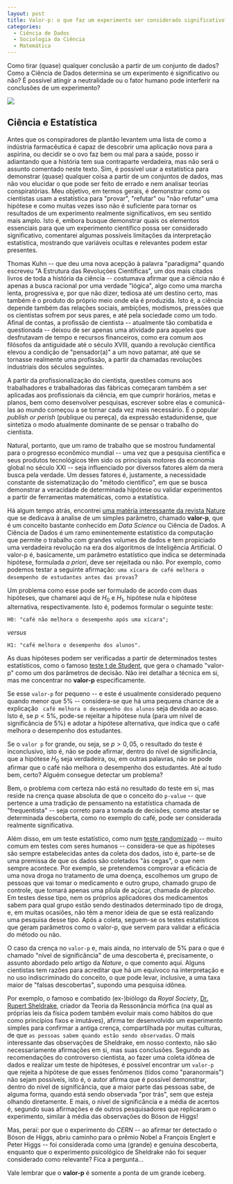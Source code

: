 ```yaml
---
layout: post
title: Valor-p: o que faz um experimento ser considerado significativo?
categories:
  - Ciência de Dados
  - Sociologia da Ciência
  - Matemática
---
```


Como tirar (quase) qualquer conclusão a partir de um conjunto de dados? Como a Ciência de Dados determina se um experimento é significativo ou não? É possível atingir a neutralidade ou o fator humano pode interferir na conclusões de um experimento?

 ![](https://otelegrafo.com/images/p-value.png)

## Ciência e Estatística

 Antes que os conspiradores de plantão levantem uma lista de como a indústria farmacêutica é capaz de descobrir uma aplicação nova para a aspirina, ou decidir se o ovo faz bem ou mal para a saúde, posso ir adiantando que a história tem sua contraparte verdadeira, mas não será o assunto comentado neste texto. Sim, é possível usar a estatística para demonstrar (quase) qualquer coisa a partir de um conjuntos de dados, mas não vou elucidar o que pode ser feito de errado e nem analisar teorias conspiratórias. Meu objetivo, em termos gerais, é demonstrar como os cientistas usam a estatística para "provar", "refutar" ou "não refutar" uma hipótese e como muitas vezes isso não é suficiente para tornar os resultados de um experimento realmente significativos, em seu sentido mais amplo. Isto é, embora busque demonstrar quais os elementos essenciais para que um experimento científico possa ser considerado significativo, comentarei algumas possíveis limitações da interpretação estatística, mostrando que variáveis ocultas e relevantes podem estar presentes.


Thomas Kuhn -- que deu uma nova acepção à palavra "paradigma" quando escreveu "A Estrutura das Revoluções Científicas", um dos mais citados livros de toda a história da ciência -- costumava afirmar que a ciência não é apenas a busca racional por uma verdade "lógica", algo como uma marcha lenta, progressiva e, por que não dizer, tediosa até um destino certo, mas também é o produto do próprio meio onde ela é produzida. Isto é, a ciência depende também das relações sociais, ambições, modismos, pressões que os cientistas sofrem por seus pares, e até pela sociedade como um todo. Afinal de contas, a profissão de cientista -- atualmente tão combatida e questionada -- deixou de ser apenas uma atividade para aqueles que desfrutavam de tempo e recursos financeiros, como era comum aos filósofos da antiguidade até o século XVIII, quando a revolução científica elevou a condição de "pensador(a)" a um novo patamar, até que se tornasse realmente uma profissão, a partir da chamadas revoluções industriais dos séculos seguintes.

A partir da profissionalização do cientista, questões comuns aos trabalhadores e trabalhadoras das fábricas começaram também a ser aplicadas aos profissionais da ciência, em que cumprir horários, metas e planos, bem como desenvolver pesquisas, escrever sobre elas e comunicá-las ao mundo começou a se tornar cada vez mais necessário. É o popular  *publish or perish* (publique ou pereça), da expressão estadunidense, que sintetiza o modo atualmente dominante de se pensar o trabalho do cientista.  

Natural, portanto, que um ramo de trabalho que se mostrou fundamental para o progresso econômico mundial -- uma vez que a pesquisa científica e seus produtos tecnológicos têm sido os principais motores da economia global no século XXI -- seja influenciado por diversos fatores além da mera busca pela verdade. Um desses fatores é, justamente, a necessidade constante de sistematização do "método científico", em que se busca demonstrar a veracidade de determinada hipótese ou validar experimentos a partir de ferramentas matemáticas, como a estatística.   

Há algum tempo atrás, encontrei [uma matéria interessante da revista Nature](https://www.nature.com/articles/nature.2017.22375) que se dedicava à analise de um simples parâmetro, chamado **valor-p**, que é um conceito bastante conhecido em *Data Science* ou Ciência de Dados. A Ciência de Dados é um ramo eminentemente estatístico da computação que permite o trabalho com grandes volumes de dados e tem propiciado uma verdadeira revolução na era dos algoritmos de Inteligência Artificial. O valor-p é, basicamente, um parâmetro estatístico que indica se determinada hipótese, formulada *a priori*, deve ser rejeitada ou não. Por exemplo, como podemos testar a seguinte afirmação: `uma xícara de café melhora o desempenho de estudantes antes das provas`?

Um problema como esse pode ser formulado de acordo com duas hipóteses, que chamarei aqui de $H_0$ e $H_1$, hipótese nula e hipótese alternativa, respectivamente. Isto é, podemos formular o seguinte teste:

    H0: "café não melhora o desempenho após uma xícara";

*versus*

    H1: "café melhora o desempenho dos alunos".

As duas hipóteses podem ser verificadas a partir de determinados testes estatísticos, como o famoso [teste t de Student](https://pt.wikipedia.org/wiki/Teste_t_de_Student), que gera o chamado "valor-p" como um dos parâmetros de decisão. Não irei detalhar a técnica em si, mas me concentrar no **valor-p** especificamente.

Se esse `valor-p` for pequeno -- e  este é usualmente considerado pequeno quando menor que 5% -- considera-se que há uma pequena chance de a explicação ` café melhora o desempenho dos alunos` seja devida ao acaso. Isto é, se $p<5\%$, pode-se rejeitar a hipótese nula (para um nível de significância de 5%) e adotar a hipótese alternativa, que indica que o café melhora o desempenho dos estudantes.

Se o `valor p` for grande, ou seja, se $p>0,05$, o resultado do teste é inconclusivo, isto é, não se pode afirmar, dentro do nível de significância, que a hipótese $H_0$ seja verdadeira, ou, em outras palavras, não se pode afirmar que o café não melhora o desempenho dos estudantes. Até aí tudo bem, certo? Alguém consegue detectar um problema?

Bem, o problema com certeza não está no resultado do teste em si, mas reside na crença quase absoluta de que o conceito do `p-value` -- que pertence a uma tradição de pensamento na estatística chamada de "frequentista" -- seja correto para a tomada de decisões, como atestar se determinada descoberta, como no exemplo do café, pode ser considerada realmente significativa.

Além disso, em um teste estatístico, como num [teste randomizado](https://pt.wikipedia.org/wiki/Estudo_cl%C3%ADnico_randomizado_controlado) -- muito comum em testes com seres humanos -- considera-se que as hipóteses são sempre estabelecidas antes da coleta dos dados, isto é, parte-se de uma premissa de que os dados são coletados "às cegas", o que nem sempre acontece. Por exemplo, se pretendemos comprovar a eficácia de uma nova droga no tratamento de uma doença, escolhemos um grupo de pessoas que vai tomar o medicamento e outro grupo, chamado grupo de controle, que tomará apenas uma pílula de açúcar, chamada de *placebo*. Em testes desse tipo, nem os próprios aplicadores dos medicamentos sabem para qual grupo estão sendo destinados determinado tipo de droga, e, em muitas ocasiões, não têm a menor ideia de que se está realizando uma pesquisa desse tipo. Após a coleta, seguem-se os testes estatísticos que geram parâmetros como o valor-p, que servem para validar a eficácia do método ou não.

O caso da crença no `valor-p` e, mais ainda, no intervalo de $5\%$ para o que é chamado "nível de significância" de uma descoberta é, precisamente, o assunto abordado pelo artigo da _Nature_, o que comento aqui. Alguns cientistas tem razões para acreditar que há um equívoco na interpretação e no uso indiscriminado do conceito, o que pode levar, inclusive, a uma taxa maior de "falsas descobertas", supondo uma pesquisa idônea.

Por exemplo, o famoso e combatido (ex-)biólogo da _Royal Society_, [Dr. Rupert Sheldrake](https://www.sheldrake.org/), criador da Teoria da Ressonância mórfica (na qual as próprias leis da física podem também evoluir mais como hábitos do que como princípios fixos e imutáves), afirma ter desenvolvido um experimento simples para confirmar a antiga crença, compartilhada por muitas culturas, de que `as pessoas sabem quando estão sendo observadas`. O mais interessante das observações de Sheldrake, em nosso contexto, não são necessariamente afirmações em si, mas suas conclusões. Segundo as recomendações do controverso cientista, ao fazer uma coleta idônea de dados e realizar um teste de hipóteses, é possível encontrar um `valor-p` que rejeita a hipótese de que esses fenômenos (tidos como "paranormais") não sejam possíveis, isto é, o autor afirma que é possível demonstrar, dentro do nível de significância, que a maior parte das pessoas sabe, de alguma forma, quando está sendo observada "por trás", sem que esteja olhando diretamente. E mais, o nível de significância e a média de acertos é, segundo suas afirmações e de outros pesquisadores que replicaram o experimento, similar à média das observações do Bóson de Higgs!

Mas, peraí: por que o experimento do _CERN_ -- ao afirmar ter detectado o Bóson de Higgs, abriu caminho para o prêmio Nobel a François Englert e Peter Higgs -- foi considerada como uma (grande) e genuína descoberta, enquanto que o experimento psicológico de Sheldrake não foi sequer considerado como relevante? Fica a pergunta...  

Vale lembrar que o **valor-p** é somente a ponta de um grande iceberg.
